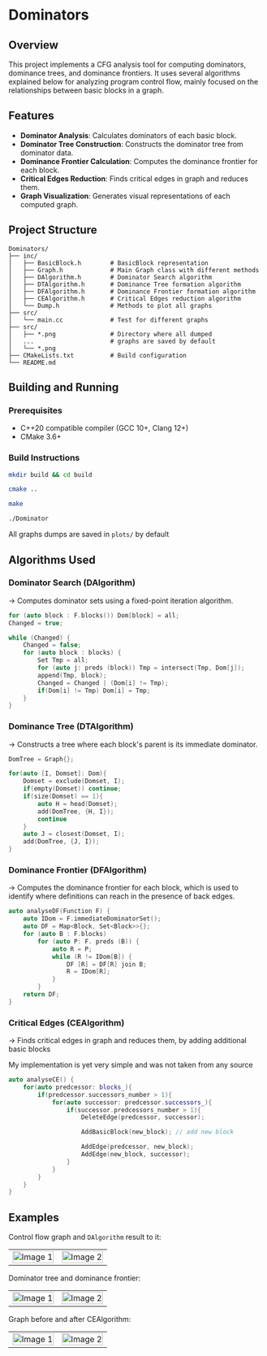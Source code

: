 # Dominators

## Overview

This project implements a CFG analysis tool for computing dominators, dominance trees, and dominance frontiers. It uses several algorithms explained below for analyzing program control flow, mainly focused on the relationships between basic blocks in a graph.

## Features

- **Dominator Analysis**: Calculates dominators of each basic block.
- **Dominator Tree Construction**: Constructs the dominator tree from dominator data.
- **Dominance Frontier Calculation**: Computes the dominance frontier for each block.
- **Critical Edges Reduction**: Finds critical edges in graph and reduces them.
- **Graph Visualization**: Generates visual representations of each computed graph.

## Project Structure

```t
Dominators/
├── inc/
│   ├── BasicBlock.h        # BasicBlock representation
│   ├── Graph.h             # Main Graph class with different methods
│   ├── DAlgorithm.h        # Dominator Search algorithm
│   ├── DTAlgorithm.h       # Dominance Tree formation algorithm
│   ├── DFAlgorithm.h       # Dominance Frontier formation algorithm
│   ├── CEAlgorithm.h       # Critical Edges reduction algorithm
│   └── Dump.h              # Methods to plot all graphs
├── src/
│   └── main.cc             # Test for different graphs
├── src/                    
│   ├── *.png               # Directory where all dumped 
│   ...                     # graphs are saved by default
│   └── *.png
├── CMakeLists.txt          # Build configuration
└── README.md
```

## Building and Running

### Prerequisites

- C++20 compatible compiler (GCC 10+, Clang 12+)
- CMake 3.6+

### Build Instructions

```bash
mkdir build && cd build

cmake ..

make

./Dominator
```

All graphs dumps are saved in ```plots/``` by default

## Algorithms Used

### Dominator Search (DAlgorithm)

-> Computes dominator sets using a fixed-point iteration algorithm.

```c++
for (auto block : F.blocks()) Dom[block] = all; 
Changed = true;

while (Changed) {
    Changed = false;
    for (auto block : blocks) {
        Set Tmp = all;
        for (auto j: preds (block)) Tmp = intersect(Tmp, Dom[j]);
        append(Tmp, block);
        Changed = Changed | (Dom[i] != Tmp);
        if(Dom[i] != Tmp) Dom[i] = Tmp;
    }
}
```

### Dominance Tree (DTAlgorithm)

-> Constructs a tree where each block's parent is its immediate dominator.

```c++
DomTree = Graph{};

for(auto [I, Domset]: Dom){
    Domset = exclude(Domset, I);
    if(empty(Domset)) continue;
    if(size(Domset) == 1){
        auto H = head(Domset);
        add(DomTree, {H, I});
        continue
    }
    auto J = closest(Domset, I);
    add(DomTree, {J, I});
}
```

### Dominance Frontier (DFAlgorithm)

-> Computes the dominance frontier for each block, which is used to identify where definitions can reach in the presence of back edges.

```c++
auto analyseDF(Function F) {
    auto IDom = F.immediateDominatorSet();
    auto DF = Map<Block, Set<Block>>{};
    for (auto B : F.blocks)
        for (auto P: F. preds (B)) {
            auto R = P;
            while (R != IDom[B]) {
                DF [R] = DF[R] join B;
                R = IDom[R];
            }
        }
    return DF;
}
```

### Critical Edges (CEAlgorithm)

-> Finds critical edges in graph and reduces them, by adding additional basic blocks

My implementation is yet very simple and was not taken from any source

```c++
auto analyseCE() {
    for(auto predcessor: blocks_){
        if(predcessor.successors_number > 1){
            for(auto successor: predcessor.successors_){
                if(successor.predcessors_number > 1){
                    DeleteEdge(predcessor, successor);

                    AddBasicBlock(new_block); // add new block

                    AddEdge(predcessor, new_block);
                    AddEdge(new_block, successor);
                }
            }
        }
    }
}
```

## Examples

Control flow graph and ```DAlgorithm``` result to it:

<table>
  <tr valign="top">
    <td><img src="plots/graph_predecessors.dot.png" alt="Image 1" style="width: 100%;" /></td>
    <td><img src="plots/graph_dominators.dot.png" alt="Image 2" style="width: 100%;" /></td>
  </tr>
</table>

Dominator tree and dominance frontier:

<table>
  <tr valign="top">
    <td><img src="plots/graph_domtree.dot.png" alt="Image 1" style="width: 100%;" /></td>
    <td><img src="plots/graph_domfrontier.dot.png" alt="Image 2" style="width: 100%;" /></td>
  </tr>
</table>

Graph before and after CEAlgorithm:

<table>
  <tr valign="top">
    <td><img src="plots/critical_small_before_CE.png" alt="Image 1" style="width: 100%;" /></td>
    <td><img src="plots/critical_small_after_CE.png" alt="Image 2" style="width: 100%;" /></td>
  </tr>
</table>
